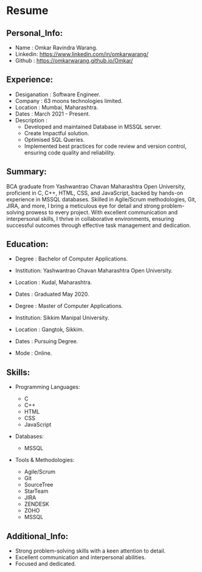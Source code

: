 # Resume
## Personal_Info:
  - Name    : Omkar Ravindra Warang.
  - Linkedin: https://www.linkedin.com/in/omkarwarang/
  - Github  : https://omkarwarang.github.io/Omkar/

## Experience:
  - Desiganation : Software Engineer.
  - Company      : 63 moons technologies limited.
  - Location     : Mumbai, Maharashtra.
  - Dates        : March 2021 - Present.
  - Description  :
      - Developed and maintained Database in MSSQL server.
      - Create Impactful solution.
      - Optimised SQL Queries.
      - Implemented best practices for code review and version control, ensuring code quality and reliability.

## Summary:
BCA graduate from Yashwantrao Chavan Maharashtra Open University, proficient in C, C++, HTML, CSS, and JavaScript, backed by hands-on experience in MSSQL databases. Skilled in Agile/Scrum methodologies, Git, JIRA, and more, I bring a meticulous eye for detail and strong problem-solving prowess to every project. With excellent communication and interpersonal skills, I thrive in collaborative environments, ensuring successful outcomes through effective task management and dedication.

## Education:
  - Degree     : Bachelor of Computer Applications.
  - Institution: Yashwantrao Chavan Maharashtra Open University.
  - Location   : Kudal, Maharashtra.
  - Dates      : Graduated May 2020.

  - Degree     : Master of Computer Applications.
  - Institution: Sikkim Manipal University.
  - Location   : Gangtok, Sikkim.
  - Dates      : Pursuing Degree.
  - Mode       : Online.

## Skills:
  - Programming Languages:
      - C
      - C++
      - HTML
      - CSS
      - JavaScript

  - Databases:
      - MSSQL
      
  - Tools & Methodologies:
      - Agile/Scrum
      - Git
      - SourceTree
      - StarTeam
      - JIRA
      - ZENDESK
      - ZOHO
      - MSSQL

## Additional_Info:
  - Strong problem-solving skills with a keen attention to detail.
  - Excellent communication and interpersonal abilities.
  - Focused and dedicated.

